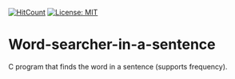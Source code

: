 [![HitCount](http://hits.dwyl.io/soullreaver/word-searcher-in-a-sentence.svg)](http://hits.dwyl.io/soullreaver/word-searcher-in-a-sentence)
[![License: MIT](https://img.shields.io/badge/License-MIT-blue.svg)](https://opensource.org/licenses/MIT)
# Word-searcher-in-a-sentence
C program that finds the word in a sentence (supports frequency).
